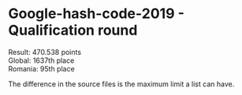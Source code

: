 # Google-hash-code-2019 - Qualification round

Result: 470.538 points  
Global: 1637th place  
Romania: 95th place

The difference in the source files is the maximum limit a list can have.
